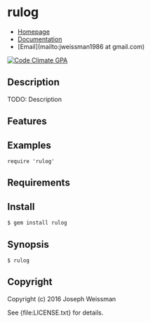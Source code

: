 # rulog

* [Homepage](https://rubygems.org/gems/rulog)
* [Documentation](http://rubydoc.info/gems/rulog/frames)
* [Email](mailto:jweissman1986 at gmail.com)

[![Code Climate GPA](https://codeclimate.com/github//rulog/badges/gpa.svg)](https://codeclimate.com/github//rulog)

## Description

TODO: Description

## Features

## Examples

    require 'rulog'

## Requirements

## Install

    $ gem install rulog

## Synopsis

    $ rulog

## Copyright

Copyright (c) 2016 Joseph Weissman

See {file:LICENSE.txt} for details.
